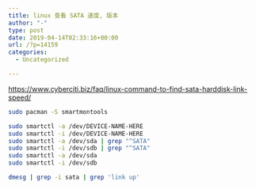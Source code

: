 ```yaml
---
title: linux 查看 SATA 速度, 版本
author: "-"
type: post
date: 2019-04-14T02:33:16+00:00
url: /?p=14159
categories:
  - Uncategorized

---
```

https://www.cyberciti.biz/faq/linux-command-to-find-sata-harddisk-link-speed/

```bash
sudo pacman -S smartmontools

sudo smartctl -a /dev/DEVICE-NAME-HERE
sudo smartctl -i /dev/DEVICE-NAME-HERE
sudo smartctl -a /dev/sda | grep "^SATA"
sudo smartctl -i /dev/sdb | grep "^SATA"
sudo smartctl -a /dev/sda
sudo smartctl -i /dev/sdb

dmesg | grep -i sata | grep 'link up'

```